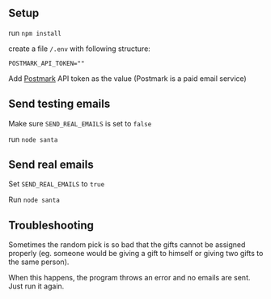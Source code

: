 ## Setup

run `npm install`

create a file `/.env` with following structure:

```
POSTMARK_API_TOKEN=""
```

Add [Postmark](https://postmarkapp.com/) API token as the value (Postmark is a paid email service)

## Send testing emails

Make sure `SEND_REAL_EMAILS` is set to `false`

run `node santa`

## Send real emails

Set `SEND_REAL_EMAILS` to `true`

Run `node santa`

## Troubleshooting

Sometimes the random pick is so bad that the gifts cannot be assigned properly (eg. someone would be giving a gift to himself or giving two gifts to the same person).

When this happens, the program throws an error and no emails are sent. Just run it again.

